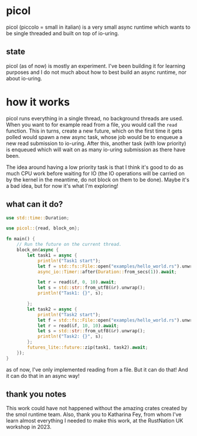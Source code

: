 # picol

picol (piccolo = small in italian) is a very small async runtime which wants to be
single threaded and built on top of io-uring. 

## state

picol (as of now) is mostly an experiment. I've been building it for learning purposes and I do not much
about how to best build an async runtime, nor about io-uring. 

# how it works

picol runs everything in a single thread, no background threads are used. When you want to for example read from a file, you would
call the `read` function. This in turns, create a new future, which on the first time it gets polled would spawn a new async task,
whose job would be to enqueue a new read submission to io-uring. After this, another task (with low priority) is enqueued which will wait on as many io-uring submission
as there have been. 

The idea around having a low priority task is that I think it's good to do as much CPU work before waiting for IO (the IO operations will be carried on by the kernel in the meantime, 
do not block on them to be done). Maybe it's a bad idea, but for now it's what I'm exploring!

## what can it do? 

```rust
use std::time::Duration;

use picol::{read, block_on};

fn main() {
    // Run the future on the current thread.
    block_on(async {
        let task1 = async {
            println!("Task1 start");
            let f = std::fs::File::open("examples/hello_world.rs").unwrap();
            async_io::Timer::after(Duration::from_secs(1)).await;

            let r = read(&f, 0, 10).await;
            let s = std::str::from_utf8(&r).unwrap();
            println!("Task1: {}", s);

        };
        let task2 = async {
            println!("Task2 start");
            let f = std::fs::File::open("examples/hello_world.rs").unwrap();
            let r = read(&f, 10, 10).await;
            let s = std::str::from_utf8(&r).unwrap();
            println!("Task2: {}", s);
        };
        futures_lite::future::zip(task1, task2).await;
    });
}
```

as of now, I've only implemented reading from a file. But it can do that! And it can do that in an async way!

## thank you notes

This work could have not happened without the amazing crates created by the smol runtime team. Also, thank you to
Katharina Fey, from whom I've learn almost everything I needed to make this work, at the RustNation UK workshop in 2023.